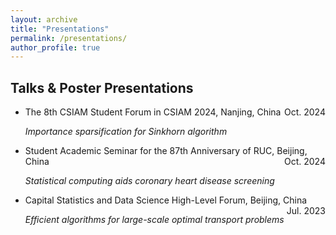 ```yaml
---
layout: archive
title: "Presentations"
permalink: /presentations/
author_profile: true
---
```


Talks & Poster Presentations
------
* The 8th CSIAM Student Forum in CSIAM 2024, Nanjing, China <span style="float:right">Oct. 2024</span>
    
    *Importance sparsification for Sinkhorn algorithm*

* Student Academic Seminar for the 87th Anniversary of RUC, Beijing, China <span style="float:right">Oct. 2024</span>

    *Statistical computing aids coronary heart disease screening*


* Capital Statistics and Data Science High-Level Forum, Beijing, China <span style="float:right">Jul. 2023</span>

    *Efficient algorithms for large-scale optimal transport problems*